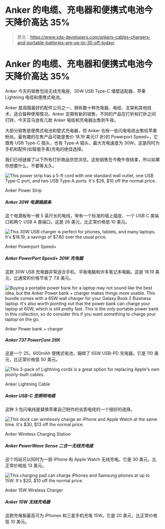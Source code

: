 # Anker 的电缆、充电器和便携式电池今天降价高达 35%

> 原文：<https://www.xda-developers.com/ankers-cables-chargers-and-portable-batteries-are-up-to-35-off-today/>

# Anker 的电缆、充电器和便携式电池今天降价高达 35%

Anker 今天的销售包括无线充电座、30W USB Type-C 墙壁适配器、苹果 Lightning 电缆和便携式电池。

Anker 是周围最好的配件公司之一，拥有数十种充电器、电缆、支架和其他技术，适合每种使用情况。Anker 定期有新的销售，不同的产品在打折和打折之间打转，今天亚马逊有几款 Anker 电缆和充电器出售到午夜。

大部分销售是便携式电池和壁式充电器，但 Anker 也有一些闪电电缆出售给苹果粉丝。最有趣的在售产品可能是售价 18.19 美元(7 折)的 Powerport Speed+，它既有 USB Type-C 插头，也有 Type-A 插头，最大充电速度为 30W。这是同时为手机和配件(如智能手表)充电的绝佳选择。

我们已经链接了以下所有打折商品供您浏览。这些销售在今晚午夜结束，所以如果你想要什么，不要等太久。

 <picture>![This power strip has a 5-ft cord with one standard wall outlet, one USB Type-C port, and two USB Type-A ports. It's $26, $10 off the normal price.](img/0961af1222efb0ad96f8fd8114970c5c.png)</picture> 

Anker Power Strip

##### Anker 30W 电源插座条

这个电源板有一根 5 英尺长的电线，带有一个标准的墙上插座、一个 USB C 类端口和两个 USB A 类端口。这是 26 美元，比正常价格低 10 美元。

 <picture>![This 30W USB charger is perfect for phones, tablets, and many laptops. It's $18.19, a savings of $7.80 over the usual price.](img/704c34478f4421264b051979e4dc160e.png)</picture> 

Anker Powerport Speed+

##### Anker PowerPort Speed+ 30W 充电器

这款 30W USB 充电器非常适合手机、平板电脑和许多笔记本电脑。这是 18.19 美元，比通常的价格节省了 7.8 美元。

 <picture>![Buying a portable power bank for a laptop may not sound like the best idea, but the Anker Power bank + charger makes things more usable. This bundle comes with a 65W wall charger for your Galaxy Book 2 Business laptop. It's also worth pointing out that the power bank can charge your laptop at 60W, which is still pretty fast. This is the only portable power bank in this collection, so do consider this if you want something to charge your laptop on the go.](img/3a66f4278350f9a6df48a867d7c6b207.png)</picture> 

Anker Power bank + charger

##### Anker 737 PowerCore 26K

这是一个 25，600mAh 便携式电池，捆绑了 65W USB-PD 充电器。它是 110 美元，比正常价格低 50 美元。

 <picture>![This 3-pack of Lightning cords is a great option for replacing Apple's own poorly-built cables.](img/78cb1d1e00e0b6078a50ccfe15905a2c.png)</picture> 

Anker Lightning Cable

##### Anker USB-C 至照明电缆

这种 3 包闪电线是替换苹果自己制作的劣质电缆的一个很好的选择。

 <picture>![This dock can wirelessly charge an iPhone and Apple Watch at the same time. It's $30, $13 off the normal price.](img/cb1001e99e420f6d3241f551ab99d57c.png)</picture> 

Anker Wireless Charging Station

##### Anker PowerWave Sense 二合一无线充电座

这个坞站可以同时为一部 iPhone 和 Apple Watch 无线充电。它是 30 美元，比正常价格低 13 美元。

 <picture>![This charging pad can charge iPhones and Samsung phones at up to 15W. It's $20, $10 off the normal price.](img/152d543e18764986898dbd3b864dabdf.png)</picture> 

Anker 15W Wireless Charger

##### Anker 15W 无线充电器

这款充电板最高可为 iPhones 和三星手机充电 15W。它是 20 美元，比正常价格低 10 美元。